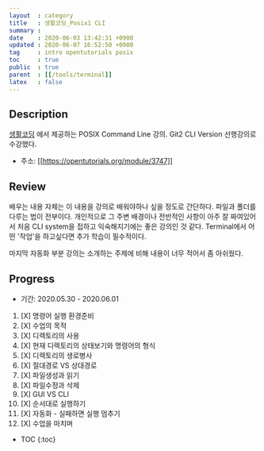 ```yaml
---
layout  : category
title   : 생활코딩_Posix1 CLI
summary : 
date    : 2020-06-03 13:42:31 +0900
updated : 2020-06-07 16:52:50 +0900
tag     : intro opentutorials posix
toc     : true
public  : true
parent  : [[/tools/terminal]]
latex   : false
---
```


## Description

[생활코딩](https://opentutorials.org/course/1) 에서 제공하는 POSIX Command Line 강의. Git2 CLI Version 선행강의로 수강했다.

+ 주소: [[https://opentutorials.org/module/3747]]

## Review

배우는 내용 자체는 이 내용을 강의로 배워야하나 싶을 정도로 간단하다. 파일과 폴더를 다루는 법이 전부이다. 개인적으로 그 주변 배경이나 전반적인 사항이 아주 잘 짜여있어서 처음 CLI system을 접하고 익숙해지기에는 좋은 강의인 것 같다. Terminal에서 어떤 '작업'을 하고싶다면 추가 학습이 필수적이다.

마지막 자동화 부분 강의는 소개하는 주제에 비해 내용이 너무 적어서 좀 아쉬웠다.

## Progress

+ 기간: 2020.05.30 - 2020.06.01

1. [X] 명령어 실행 환경준비
1. [X] 수업의 목적
1. [X] 디렉토리의 사용
1. [X] 현재 디렉토리의 상태보기와 명령어의 형식
1. [X] 디렉토리의 생로병사
1. [X] 절대경로 VS 상대경로
1. [X] 파일생성과 읽기
1. [X] 파일수정과 삭제
1. [X] GUI VS CLI
1. [X] 순서대로 실행하기
1. [X] 자동화 - 실패하면 실행 멈추기
1. [X] 수업을 마치며

+ TOC
{:toc}
